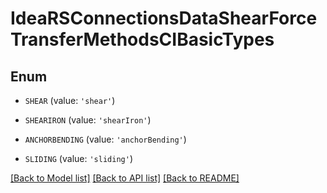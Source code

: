 # IdeaRSConnectionsDataShearForceTransferMethodsCIBasicTypes


## Enum

* `SHEAR` (value: `'shear'`)

* `SHEARIRON` (value: `'shearIron'`)

* `ANCHORBENDING` (value: `'anchorBending'`)

* `SLIDING` (value: `'sliding'`)

[[Back to Model list]](../README.md#documentation-for-models) [[Back to API list]](../README.md#documentation-for-api-endpoints) [[Back to README]](../README.md)


